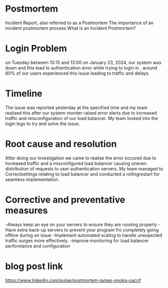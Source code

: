 # Postmortem

Incident Report, also referred to as a Postmortem
The importance of an incident postmortem process
What is an Incident Postmortem?

# Login Problem
on Tuesday between 10:15 and 13:00 on January 23, 2024, our system was down and this lead to authentication error while trying to login in , 
around 80% of our users experienced this issue leading to traffic and delays.

# Timeline
The issue was reported yesterday at the specified time and my team realised this after our system moniter raised error alerts 
due to increased traffic and misconfiguration of our load balancer. My team looked into the login logs to try and solve the issue.

# Root cause and resolution
After doing our investigation we came to realise the error occured due to Increased traffic and a misconfigured load balancer causing
uneven distribution of requests to user authentication servers. My team managed to Correctsettings relating to load balancer and conducted a rollingrestart for seamless implementation.

# Corrective and preventative measures
-Always keep an eye on your servers to ensure they are running properly
-Have extra back-up servers to prevent your program fro completely going offline during an issue
-Implement automated scaling to handle unexpected traffic surges more effectively.
-improve monitoring for load balancer performance and configuration

# blog post link
https://www.linkedin.com/pulse/postmortem-james-onoka-oacnf
